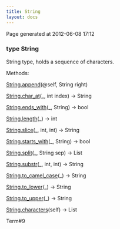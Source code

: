 ```yaml
---
title: String
layout: docs
---
```


<div class="bottom_right_note">Page generated at 2012-06-08 17:12</div>
<h3><span class="minor">type</span> String</h3>

<p>String type, holds a sequence of characters.</p>
<p>Methods:</p>
<p><a href="/docs/String.append.html">String.append</a>(@self, String right)</p>
<p><a href="/docs/String.char_at.html">String.char_at</a>(_, int index) -> String</p>
<p><a href="/docs/String.ends_with.html">String.ends_with</a>(_, String) -> bool</p>
<p><a href="/docs/String.length.html">String.length</a>(_) -> int</p>
<p><a href="/docs/String.slice.html">String.slice</a>(_, int, int) -> String</p>
<p><a href="/docs/String.starts_with.html">String.starts_with</a>(_, String) -> bool</p>
<p><a href="/docs/String.split.html">String.split</a>(_, String sep) -> List</p>
<p><a href="/docs/String.substr.html">String.substr</a>(_, int, int) -> String</p>
<p><a href="/docs/String.to_camel_case.html">String.to_camel_case</a>(_) -> String</p>
<p><a href="/docs/String.to_lower.html">String.to_lower</a>(_) -> String</p>
<p><a href="/docs/String.to_upper.html">String.to_upper</a>(_) -> String</p>
<p><a href="/docs/String.characters.html">String.characters</a>(self) -> List</p>

<p><span class="extra_minor">Term#9</span></p>
